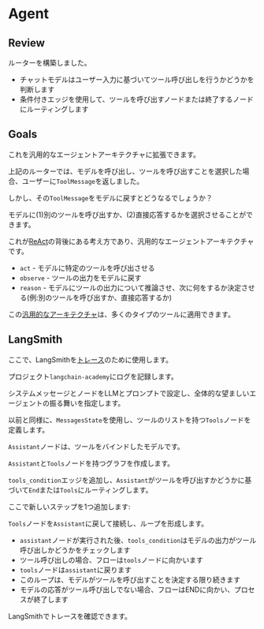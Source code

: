 # Agent

## Review

ルーターを構築しました。

* チャットモデルはユーザー入力に基づいてツール呼び出しを行うかどうかを判断します
* 条件付きエッジを使用して、ツールを呼び出すノードまたは終了するノードにルーティングします

## Goals

これを汎用的なエージェントアーキテクチャに拡張できます。

上記のルーターでは、モデルを呼び出し、ツールを呼び出すことを選択した場合、ユーザーに`ToolMessage`を返しました。

しかし、その`ToolMessage`をモデルに戻すとどうなるでしょうか？

モデルに(1)別のツールを呼び出すか、(2)直接応答するかを選択させることができます。

これが[ReAct](https://react-lm.github.io/)の背後にある考え方であり、汎用的なエージェントアーキテクチャです。

* `act` - モデルに特定のツールを呼び出させる
* `observe` - ツールの出力をモデルに戻す
* `reason` - モデルにツールの出力について推論させ、次に何をするか決定させる(例:別のツールを呼び出すか、直接応答するか)

この[汎用的なアーキテクチャ](https://blog.langchain.dev/planning-for-agents/)は、多くのタイプのツールに適用できます。

## LangSmith

ここで、LangSmithを[トレース](https://docs.smith.langchain.com/concepts/tracing)のために使用します。

プロジェクト`langchain-academy`にログを記録します。

システムメッセージとノードをLLMとプロンプトで設定し、全体的な望ましいエージェントの振る舞いを指定します。

以前と同様に、`MessagesState`を使用し、ツールのリストを持つ`Tools`ノードを定義します。

`Assistant`ノードは、ツールをバインドしたモデルです。

`Assistant`と`Tools`ノードを持つグラフを作成します。

`tools_condition`エッジを追加し、`Assistant`がツールを呼び出すかどうかに基づいて`End`または`Tools`にルーティングします。

ここで新しいステップを1つ追加します:

`Tools`ノードを`Assistant`に戻して接続し、ループを形成します。

* `assistant`ノードが実行された後、`tools_condition`はモデルの出力がツール呼び出しかどうかをチェックします
* ツール呼び出しの場合、フローは`tools`ノードに向かいます
* `tools`ノードは`assistant`に戻ります
* このループは、モデルがツールを呼び出すことを決定する限り続きます
* モデルの応答がツール呼び出しでない場合、フローはENDに向かい、プロセスが終了します


LangSmithでトレースを確認できます。